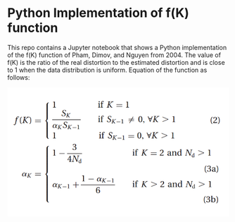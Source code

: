 # Python Implementation of f(K) function
This repo contains a Jupyter notebook that shows a Python implementation of the f(K) function of Pham, Dimov, and Nguyen from 2004. The value of f(K) is the ratio of the real distortion to the estimated distortion and is close to 1 when the data distribution is uniform. Equation of the function as follows:

![Image](images/pham_dimov.png)
